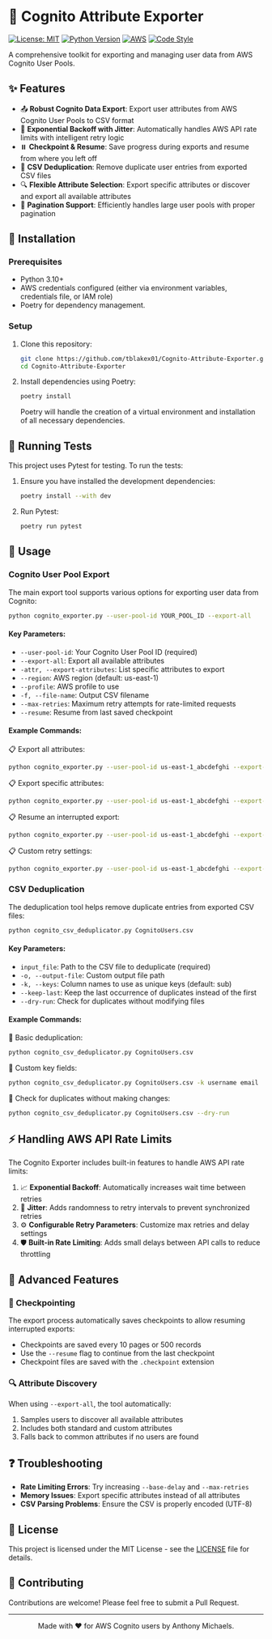 # 🔐 Cognito Attribute Exporter

[![License: MIT](https://img.shields.io/badge/License-MIT-yellow.svg)](https://opensource.org/licenses/MIT)
[![Python Version](https://img.shields.io/badge/python-3.10%2B-blue)](https://www.python.org/downloads/)
[![AWS](https://img.shields.io/badge/AWS-Cognito-orange)](https://aws.amazon.com/cognito/)
[![Code Style](https://img.shields.io/badge/code%20style-PEP8-green)](https://www.python.org/dev/peps/pep-0008/)

A comprehensive toolkit for exporting and managing user data from AWS Cognito User Pools.

## ✨ Features

- 📤 **Robust Cognito Data Export**: Export user attributes from AWS Cognito User Pools to CSV format
- 🔄 **Exponential Backoff with Jitter**: Automatically handles AWS API rate limits with intelligent retry logic
- ⏸️ **Checkpoint & Resume**: Save progress during exports and resume from where you left off
- 🧹 **CSV Deduplication**: Remove duplicate user entries from exported CSV files
- 🔍 **Flexible Attribute Selection**: Export specific attributes or discover and export all available attributes
- 📃 **Pagination Support**: Efficiently handles large user pools with proper pagination

## 🚀 Installation

### Prerequisites

- Python 3.10+
- AWS credentials configured (either via environment variables, credentials file, or IAM role)
- Poetry for dependency management.

### Setup

1. Clone this repository:
   ```bash
   git clone https://github.com/tblakex01/Cognito-Attribute-Exporter.git
   cd Cognito-Attribute-Exporter
   ```

2. Install dependencies using Poetry:
   ```bash
   poetry install
   ```
   Poetry will handle the creation of a virtual environment and installation of all necessary dependencies.

## 🧪 Running Tests

This project uses Pytest for testing. To run the tests:

1.  Ensure you have installed the development dependencies:
    ```bash
    poetry install --with dev
    ```
2.  Run Pytest:
    ```bash
    poetry run pytest
    ```

## 📖 Usage

### Cognito User Pool Export

The main export tool supports various options for exporting user data from Cognito:

```bash
python cognito_exporter.py --user-pool-id YOUR_POOL_ID --export-all
```

#### Key Parameters:

- `--user-pool-id`: Your Cognito User Pool ID (required)
- `--export-all`: Export all available attributes
- `-attr, --export-attributes`: List specific attributes to export
- `--region`: AWS region (default: us-east-1)
- `--profile`: AWS profile to use
- `-f, --file-name`: Output CSV filename
- `--max-retries`: Maximum retry attempts for rate-limited requests
- `--resume`: Resume from last saved checkpoint

#### Example Commands:

📋 Export all attributes:
```bash
python cognito_exporter.py --user-pool-id us-east-1_abcdefghi --export-all
```

📋 Export specific attributes:
```bash
python cognito_exporter.py --user-pool-id us-east-1_abcdefghi --export-attributes username email phone_number
```

📋 Resume an interrupted export:
```bash
python cognito_exporter.py --user-pool-id us-east-1_abcdefghi --export-all --resume
```

📋 Custom retry settings:
```bash
python cognito_exporter.py --user-pool-id us-east-1_abcdefghi --export-all --max-retries 10 --base-delay 1.0
```

### CSV Deduplication

The deduplication tool helps remove duplicate entries from exported CSV files:

```bash
python cognito_csv_deduplicator.py CognitoUsers.csv
```

#### Key Parameters:

- `input_file`: Path to the CSV file to deduplicate (required)
- `-o, --output-file`: Custom output file path
- `-k, --keys`: Column names to use as unique keys (default: sub)
- `--keep-last`: Keep the last occurrence of duplicates instead of the first
- `--dry-run`: Check for duplicates without modifying files

#### Example Commands:

📝 Basic deduplication:
```bash
python cognito_csv_deduplicator.py CognitoUsers.csv
```

📝 Custom key fields:
```bash
python cognito_csv_deduplicator.py CognitoUsers.csv -k username email
```

📝 Check for duplicates without making changes:
```bash
python cognito_csv_deduplicator.py CognitoUsers.csv --dry-run
```

## ⚡ Handling AWS API Rate Limits

The Cognito Exporter includes built-in features to handle AWS API rate limits:

1. 📈 **Exponential Backoff**: Automatically increases wait time between retries
2. 🎲 **Jitter**: Adds randomness to retry intervals to prevent synchronized retries
3. ⚙️ **Configurable Retry Parameters**: Customize max retries and delay settings
4. 🛡️ **Built-in Rate Limiting**: Adds small delays between API calls to reduce throttling

## 🔧 Advanced Features

### 🔖 Checkpointing

The export process automatically saves checkpoints to allow resuming interrupted exports:

- Checkpoints are saved every 10 pages or 500 records
- Use the `--resume` flag to continue from the last checkpoint
- Checkpoint files are saved with the `.checkpoint` extension

### 🔍 Attribute Discovery

When using `--export-all`, the tool automatically:

1. Samples users to discover all available attributes
2. Includes both standard and custom attributes
3. Falls back to common attributes if no users are found

## ❓ Troubleshooting

- **Rate Limiting Errors**: Try increasing `--base-delay` and `--max-retries`
- **Memory Issues**: Export specific attributes instead of all attributes
- **CSV Parsing Problems**: Ensure the CSV is properly encoded (UTF-8)

## 📜 License

This project is licensed under the MIT License - see the [LICENSE](LICENSE) file for details.

## 🤝 Contributing

Contributions are welcome! Please feel free to submit a Pull Request.

---

<p align="center">
  Made with ❤️ for AWS Cognito users by Anthony Michaels.
</p>
